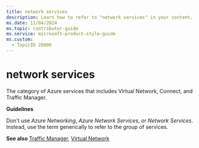 ```yaml
---
title: network services
description: Learn how to refer to "network services" in your content.
ms.date: 11/04/2024
ms.topic: contributor-guide
ms.service: microsoft-product-style-guide
ms.custom:
  - TopicID 28000
---
```



# network services

The category of Azure services that includes Virtual Network, Connect, and Traffic Manager.

**Guidelines**

Don't use *Azure Networking*, *Azure Network Services*, or *Network Services*. Instead, use the term generically to refer to the group of services.

**See also** [Traffic Manager](~\a_z_names_terms\t\traffic-manager.md), [Virtual Network](~\a_z_names_terms\v\virtual-network.md)  

